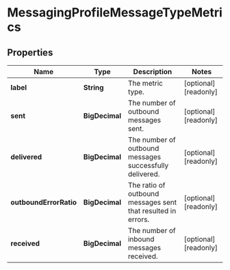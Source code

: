 

# MessagingProfileMessageTypeMetrics


## Properties

Name | Type | Description | Notes
------------ | ------------- | ------------- | -------------
**label** | **String** | The metric type. |  [optional] [readonly]
**sent** | **BigDecimal** | The number of outbound messages sent. |  [optional] [readonly]
**delivered** | **BigDecimal** | The number of outbound messages successfully delivered. |  [optional] [readonly]
**outboundErrorRatio** | **BigDecimal** | The ratio of outbound messages sent that resulted in errors. |  [optional] [readonly]
**received** | **BigDecimal** | The number of inbound messages received. |  [optional] [readonly]



